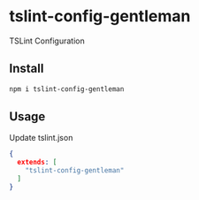 # tslint-config-gentleman

TSLint Configuration

## Install

```bash
npm i tslint-config-gentleman
```

## Usage

Update tslint.json

```json
{
  extends: [
    "tslint-config-gentleman"
  ]
}
```
